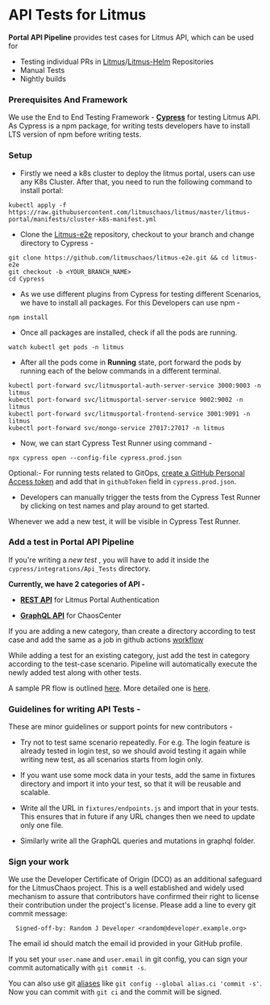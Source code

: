 # API Tests for Litmus

**Portal API Pipeline** provides test cases for Litmus API, which can be used for

- Testing individual PRs in [Litmus](http://github.com/litmuschaos/litmus)/[Litmus-Helm](https://github.com/litmuschaos/litmus-helm) Repositories
- Manual Tests
- Nightly builds

### Prerequisites And Framework

We use the End to End Testing Framework - [**Cypress**](https://docs.cypress.io/guides/overview/why-cypress) for testing Litmus API.
As Cypress is a npm package, for writing tests developers have to install LTS version of npm before writing tests.

### Setup

- Firstly we need a k8s cluster to deploy the litmus portal, users can use any K8s Cluster. After that, you need to run the following command to install portal:

```
kubectl apply -f https://raw.githubusercontent.com/litmuschaos/litmus/master/litmus-portal/manifests/cluster-k8s-manifest.yml
```

- Clone the [Litmus-e2e]("https://github.com/litmuschaos/litmus-e2e") repository, checkout to your branch and change directory to Cypress -

```
git clone https://github.com/litmuschaos/litmus-e2e.git && cd litmus-e2e
git checkout -b <YOUR_BRANCH_NAME>
cd Cypress
```

- As we use different plugins from Cypress for testing different Scenarios, we have to install all packages. For this Developers can use npm -

```
npm install
```

- Once all packages are installed, check if all the pods are running.

```
watch kubectl get pods -n litmus
```

- After all the pods come in **Running** state, port forward the pods by running each of the below commands in a different terminal. 
```
kubectl port-forward svc/litmusportal-auth-server-service 3000:9003 -n litmus 
kubectl port-forward svc/litmusportal-server-service 9002:9002 -n litmus
kubectl port-forward svc/litmusportal-frontend-service 3001:9091 -n litmus
kubectl port-forward svc/mongo-service 27017:27017 -n litmus
```

- Now, we can start Cypress Test Runner using command -

```
npx cypress open --config-file cypress.prod.json
```

Optional:- For running tests related to GitOps, [create a GitHub Personal Access token](https://docs.github.com/en/authentication/keeping-your-account-and-data-secure/creating-a-personal-access-token) and add that in `githubToken` field in `cypress.prod.json`.

- Developers can manually trigger the tests from the Cypress Test Runner by clicking on test names and play around to get started.

Whenever we add a new test, it will be visible in Cypress Test Runner.

### Add a test in Portal API Pipeline

If you're writing a _new test_ , you will have to add it inside the `cypress/integrations/Api_Tests` directory.

**Currently, we have 2 categories of API -**

- **[REST API](https://litmuschaos.github.io/litmus/auth/v2.0.0/api.html)** for Litmus Portal Authentication

- **[GraphQL API](https://litmuschaos.github.io/litmus/graphql/v2.9.0/api.html)** for ChaosCenter

If you are adding a new category, than create a directory according to test case and add the same as a job in github actions [workflow](https://github.com/litmuschaos/litmus-e2e/actions/workflows/portal-pipeline.yml)

While adding a test for an existing category, just add the test in category according to the test-case scenario. Pipeline will automatically execute the newly added test along with other tests.

A sample PR flow is outlined [here](https://guides.github.com/introduction/flow/). More detailed one is [here](https://gist.github.com/Chaser324/ce0505fbed06b947d962).

### Guidelines for writing API Tests -

These are minor guidelines or support points for new contributors -

- Try not to test same scenario repeatedly. For e.g. The login feature is already tested in login test, so we should avoid testing it again while writing new test, as all scenarios starts from login only.

- If you want use some mock data in your tests, add the same in fixtures directory and import it into your test, so that it will be reusable and scalable.

- Write all the URL in `fixtures/endpoints.js` and import that in your tests. This ensures that in future if any URL changes then we need to update only one file.

- Similarly write all the GraphQL queries and mutations in graphql folder.

### Sign your work

We use the Developer Certificate of Origin (DCO) as an additional safeguard for the LitmusChaos project. This is a well established and widely used mechanism to assure that contributors have confirmed their right to license their contribution under the project's license. Please add a line to every git commit message:

```
  Signed-off-by: Random J Developer <random@developer.example.org>
```

The email id should match the email id provided in your GitHub profile.

If you set your `user.name` and `user.email` in git config, you can sign your commit automatically with `git commit -s`.

You can also use git [aliases](https://git-scm.com/book/tr/v2/Git-Basics-Git-Aliases) like `git config --global alias.ci 'commit -s'`. Now you can commit with `git ci` and the commit will be signed.
